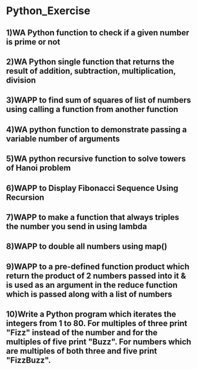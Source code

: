 # Python_Exercise


	
## 1)WA Python function to check if a given number is prime or not
## 2)WA Python single function that returns the result of addition, subtraction, multiplication, division
## 3)WAPP to find sum of squares of list of numbers using calling a function from another function
## 4)WA python function to demonstrate passing a variable number of arguments
## 5)WA python recursive function to solve towers of Hanoi problem
## 6)WAPP  to Display Fibonacci Sequence Using Recursion
## 7)WAPP to make a function that always triples the number you send in using lambda
## 8)WAPP to double all numbers using map()
## 9)WAPP to a pre-defined function product which return the product of 2 numbers passed into it & is used as an argument in the reduce function which is passed along with a list of numbers
## 10)Write a Python program which iterates the integers from 1 to 80. For multiples of three print "Fizz" instead of the number and for the multiples of five print "Buzz". For numbers which are multiples of both three and five print "FizzBuzz".
